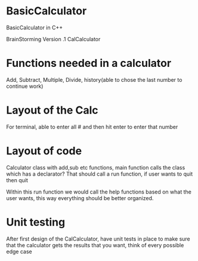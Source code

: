# BasicCalculator
BasicCalculator in C++

BrainStorming Version .1 CalCalculator

# Functions needed in a calculator
Add, Subtract, Multiple, Divide, history(able to chose the last number to continue work)

# Layout of the Calc
For terminal, able to enter all # and then hit enter to enter that number 

# Layout of code
Calculator class with add,sub etc functions, main function calls the class which has a declarator? That should call a run function, if user wants to quit then quit

Within this run function we would call the help functions based on what the user wants, this way everything should be better organized. 

# Unit testing
After first design of the CalCalculator, have unit tests in place to make sure that the calculator gets the results that you want, think of every possible edge case
